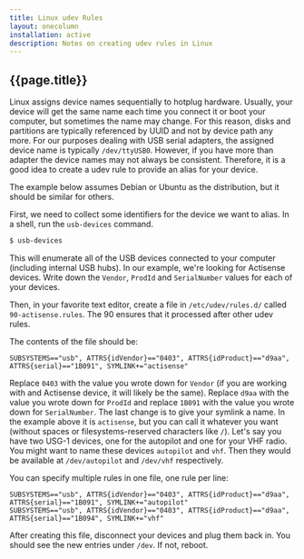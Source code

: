 ```yaml
---
title: Linux udev Rules
layout: onecolumn
installation: active
description: Notes on creating udev rules in Linux
---
```


## {{page.title}}

Linux assigns device names sequentially to hotplug hardware. Usually, your device will get the same name each time you
connect it or boot your computer, but sometimes the name may change. For this reason, disks and partitions are
typically referenced by UUID and not by device path any more. For our purposes dealing with USB serial adapters, the
assigned device name is typically `/dev/ttyUSB0`. However, if you have more than adapter the device names may not
always be consistent. Therefore, it is a good idea to create a udev rule to provide an alias for your device.

The example below assumes Debian or Ubuntu as the distribution, but it should be similar for others.

First, we need to collect some identifiers for the device we want to alias. In a shell, run the `usb-devices` command.

```sh
$ usb-devices
```

This will enumerate all of the USB devices connected to your computer (including internal USB hubs). In our example,
we're looking for Actisense devices. Write down the `Vendor`, `ProdId` and `SerialNumber` values for each of your
devices.

Then, in your favorite text editor, create a file in `/etc/udev/rules.d/` called `90-actisense.rules`. The 90 ensures
that it processed after other udev rules.

The contents of the file should be:

```
SUBSYSTEMS=="usb", ATTRS{idVendor}=="0403", ATTRS{idProduct}=="d9aa", ATTRS{serial}=="1B091", SYMLINK+="actisense"
```

Replace `0403` with the value you wrote down for `Vendor` (if you are working with and Actisense device, it will likely
be the same). Replace `d9aa` with the value you wrote down for `ProdId` and replace `1B091` with the value you wrote
down for `SerialNumber`. The last change is to give your symlink a name. In the example above it is `actisense`, but
you can call it whatever you want (without spaces or filesystems-reserved characters like `/`). Let's say you have two
USG-1 devices, one for the autopilot and one for your VHF radio. You might want to name these devices `autopilot` and
`vhf`.  Then they would be available at `/dev/autopilot` and `/dev/vhf` respectively.

You can specify multiple rules in one file, one rule per line:

```
SUBSYSTEMS=="usb", ATTRS{idVendor}=="0403", ATTRS{idProduct}=="d9aa", ATTRS{serial}=="1B091", SYMLINK+="autopilot"
SUBSYSTEMS=="usb", ATTRS{idVendor}=="0403", ATTRS{idProduct}=="d9aa", ATTRS{serial}=="1B094", SYMLINK+="vhf"
```

After creating this file, disconnect your devices and plug them back in. You should see the new entries under `/dev`.
If not, reboot.
